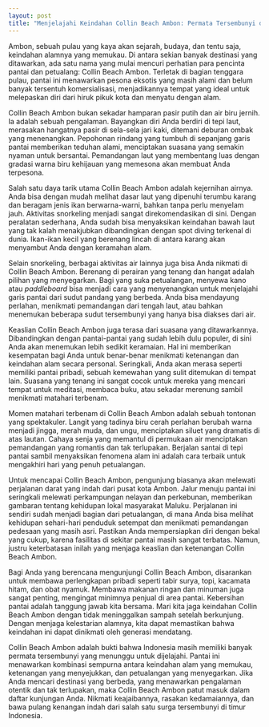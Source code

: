 ```yaml
---
layout: post
title: "Menjelajahi Keindahan Collin Beach Ambon: Permata Tersembunyi di Timur Indonesia"
---
```


Ambon, sebuah pulau yang kaya akan sejarah, budaya, dan tentu saja, keindahan alamnya yang memukau. Di antara sekian banyak destinasi yang ditawarkan, ada satu nama yang mulai mencuri perhatian para pencinta pantai dan petualang: Collin Beach Ambon. Terletak di bagian tenggara pulau, pantai ini menawarkan pesona eksotis yang masih alami dan belum banyak tersentuh komersialisasi, menjadikannya tempat yang ideal untuk melepaskan diri dari hiruk pikuk kota dan menyatu dengan alam.

Collin Beach Ambon bukan sekadar hamparan pasir putih dan air biru jernih. Ia adalah sebuah pengalaman. Bayangkan diri Anda berdiri di tepi laut, merasakan hangatnya pasir di sela-sela jari kaki, ditemani deburan ombak yang menenangkan. Pepohonan rindang yang tumbuh di sepanjang garis pantai memberikan teduhan alami, menciptakan suasana yang semakin nyaman untuk bersantai. Pemandangan laut yang membentang luas dengan gradasi warna biru kehijauan yang memesona akan membuat Anda terpesona.

Salah satu daya tarik utama Collin Beach Ambon adalah kejernihan airnya. Anda bisa dengan mudah melihat dasar laut yang dipenuhi terumbu karang dan beragam jenis ikan berwarna-warni, bahkan tanpa perlu menyelam jauh. Aktivitas snorkeling menjadi sangat direkomendasikan di sini. Dengan peralatan sederhana, Anda sudah bisa menyaksikan keindahan bawah laut yang tak kalah menakjubkan dibandingkan dengan spot diving terkenal di dunia. Ikan-ikan kecil yang berenang lincah di antara karang akan menyambut Anda dengan keramahan alam.

Selain snorkeling, berbagai aktivitas air lainnya juga bisa Anda nikmati di Collin Beach Ambon. Berenang di perairan yang tenang dan hangat adalah pilihan yang menyegarkan. Bagi yang suka petualangan, menyewa kano atau *paddleboard* bisa menjadi cara yang menyenangkan untuk menjelajahi garis pantai dari sudut pandang yang berbeda. Anda bisa mendayung perlahan, menikmati pemandangan dari tengah laut, atau bahkan menemukan beberapa sudut tersembunyi yang hanya bisa diakses dari air.

Keaslian Collin Beach Ambon juga terasa dari suasana yang ditawarkannya. Dibandingkan dengan pantai-pantai yang sudah lebih dulu populer, di sini Anda akan menemukan lebih sedikit keramaian. Hal ini memberikan kesempatan bagi Anda untuk benar-benar menikmati ketenangan dan keindahan alam secara personal. Seringkali, Anda akan merasa seperti memiliki pantai pribadi, sebuah kemewahan yang sulit ditemukan di tempat lain. Suasana yang tenang ini sangat cocok untuk mereka yang mencari tempat untuk meditasi, membaca buku, atau sekadar merenung sambil menikmati matahari terbenam.

Momen matahari terbenam di Collin Beach Ambon adalah sebuah tontonan yang spektakuler. Langit yang tadinya biru cerah perlahan berubah warna menjadi jingga, merah muda, dan ungu, menciptakan siluet yang dramatis di atas lautan. Cahaya senja yang memantul di permukaan air menciptakan pemandangan yang romantis dan tak terlupakan. Berjalan santai di tepi pantai sambil menyaksikan fenomena alam ini adalah cara terbaik untuk mengakhiri hari yang penuh petualangan.

Untuk mencapai Collin Beach Ambon, pengunjung biasanya akan melewati perjalanan darat yang indah dari pusat kota Ambon. Jalur menuju pantai ini seringkali melewati perkampungan nelayan dan perkebunan, memberikan gambaran tentang kehidupan lokal masyarakat Maluku. Perjalanan ini sendiri sudah menjadi bagian dari petualangan, di mana Anda bisa melihat kehidupan sehari-hari penduduk setempat dan menikmati pemandangan pedesaan yang masih asri. Pastikan Anda mempersiapkan diri dengan bekal yang cukup, karena fasilitas di sekitar pantai masih sangat terbatas. Namun, justru keterbatasan inilah yang menjaga keaslian dan ketenangan Collin Beach Ambon.

Bagi Anda yang berencana mengunjungi Collin Beach Ambon, disarankan untuk membawa perlengkapan pribadi seperti tabir surya, topi, kacamata hitam, dan obat nyamuk. Membawa makanan ringan dan minuman juga sangat penting, mengingat minimnya penjual di area pantai. Kebersihan pantai adalah tanggung jawab kita bersama. Mari kita jaga keindahan Collin Beach Ambon dengan tidak meninggalkan sampah setelah berkunjung. Dengan menjaga kelestarian alamnya, kita dapat memastikan bahwa keindahan ini dapat dinikmati oleh generasi mendatang.

Collin Beach Ambon adalah bukti bahwa Indonesia masih memiliki banyak permata tersembunyi yang menunggu untuk dijelajahi. Pantai ini menawarkan kombinasi sempurna antara keindahan alam yang memukau, ketenangan yang menyejukkan, dan petualangan yang menyegarkan. Jika Anda mencari destinasi yang berbeda, yang menawarkan pengalaman otentik dan tak terlupakan, maka Collin Beach Ambon patut masuk dalam daftar kunjungan Anda. Nikmati keajaibannya, rasakan kedamaiannya, dan bawa pulang kenangan indah dari salah satu surga tersembunyi di timur Indonesia.
